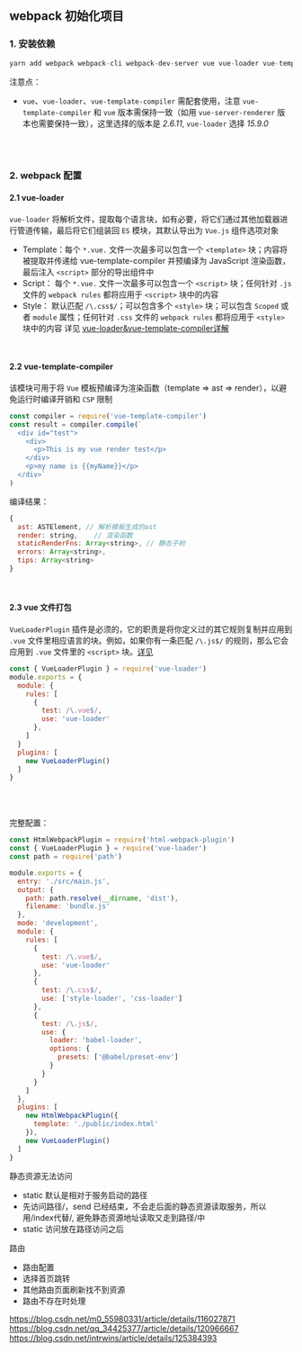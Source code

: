 ## webpack 初始化项目
### 1. 安装依赖
```js
yarn add webpack webpack-cli webpack-dev-server vue vue-loader vue-template-compiler style-loader css-loader @babel/core babel-loader @babel/preset-env html-webpack-plugin
```
注意点：
- `vue`、`vue-loader`、`vue-template-compiler` 需配套使用，注意 `vue-template-compiler` 和 `vue` 版本需保持一致（如用 `vue-server-renderer` 版本也需要保持一致），这里选择的版本是 *2.6.11*, `vue-loader` 选择 *15.9.0*

<br>
<br>

### 2. webpack 配置
#### 2.1 vue-loader
`vue-loader` 将解析文件，提取每个语言块，如有必要，将它们通过其他加载器进行管道传输，最后将它们组装回 `ES` 模块，其默认导出为 `Vue.js` 组件选项对象
- Template：每个 `*.vue.` 文件一次最多可以包含一个 `<template>` 块；内容将被提取并传递给 vue-template-compiler 并预编译为 JavaScript 渲染函数，最后注入 `<script>` 部分的导出组件中
- Script： 每个 `*.vue.` 文件一次最多可以包含一个 `<script>` 块；任何针对 `.js` 文件的 `webpack rules` 都将应用于 `<script>` 块中的内容
- Style： 默认匹配 `/\.css$/`；可以包含多个 `<style>` 块；可以包含 `Scoped` 或者 `module` 属性；任何针对 `.css` 文件的 `webpack rules` 都将应用于 `<style>` 块中的内容
详见 [vue-loader&vue-template-compiler详解](https://zhuanlan.zhihu.com/p/114239056)
<br>

#### 2.2 vue-template-compiler
该模块可用于将 `Vue` 模板预编译为渲染函数（template => ast => render），以避免运行时编译开销和 `CSP` 限制
```js
const compiler = require('vue-template-compiler')
const result = compiler.compile(`
  <div id="test">
    <div>
      <p>This is my vue render test</p>
    </div>
    <p>my name is {{myName}}</p>
  </div>`
)
```

编译结果：
```js
{
  ast: ASTElement, // 解析模板生成的ast
  render: string,    // 渲染函数
  staticRenderFns: Array<string>, // 静态子树
  errors: Array<string>,
  tips: Array<string>
}
```
<br>


#### 2.3 vue 文件打包
`VueLoaderPlugin` 插件是必须的，它的职责是将你定义过的其它规则复制并应用到 `.vue` 文件里相应语言的块。例如，如果你有一条匹配 `/\.js$/` 的规则，那么它会应用到 `.vue` 文件里的 `<script>` 块。[详见](https://vue-loader.vuejs.org/zh/guide/#%E6%89%8B%E5%8A%A8%E8%AE%BE%E7%BD%AE)
```js
const { VueLoaderPlugin } = require('vue-loader')
module.exports = {
  module: {
    rules: [
      {
        test: /\.vue$/,
        use: 'vue-loader'
      },
    ]
  }
  plugins: [
    new VueLoaderPlugin()
  ]
}
```


<br>
<br>

完整配置：
```js
const HtmlWebpackPlugin = require('html-webpack-plugin')
const { VueLoaderPlugin } = require('vue-loader')
const path = require('path')

module.exports = {
  entry: './src/main.js',
  output: {
    path: path.resolve(__dirname, 'dist'),
    filename: 'bundle.js'
  },
  mode: 'development',
  module: {
    rules: [
      {
        test: /\.vue$/,
        use: 'vue-loader'
      },
      {
        test: /\.css$/,
        use: ['style-loader', 'css-loader']
      },
      {
        test: /\.js$/,
        use: {
          loader: 'babel-loader',
          options: {
            presets: ['@babel/preset-env']
          }
        }
      }
    ]
  },
  plugins: [
    new HtmlWebpackPlugin({
      template: './public/index.html'
    }),
    new VueLoaderPlugin()
  ]
}
```




静态资源无法访问
- static 默认是相对于服务启动的路径
- 先访问路径/，send 已经结束，不会走后面的静态资源读取服务，所以用/index代替/, 避免静态资源地址读取又走到路径/中
- static 访问放在路径访问之后

路由
- 路由配置
- 选择首页跳转
- 其他路由页面刷新找不到资源
- 路由不存在时处理

https://blog.csdn.net/m0_55980331/article/details/116027871
https://blog.csdn.net/qq_34425377/article/details/120966667
https://blog.csdn.net/intrwins/article/details/125384393

